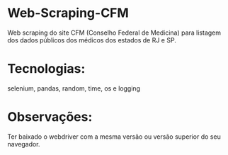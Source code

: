 # Web-Scraping-CFM
Web scraping do site CFM (Conselho Federal de Medicina) para listagem dos dados públicos dos médicos dos estados de RJ e SP.

# Tecnologias:
selenium, pandas, random, time, os e logging

# Observações:
Ter baixado o webdriver com a mesma versão ou versão superior do seu navegador.
